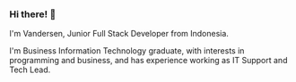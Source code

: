 ### Hi there! 👋

I'm Vandersen, Junior Full Stack Developer from Indonesia.

I'm Business Information Technology graduate, with interests in programming and business, and has experience working as IT Support and Tech Lead.
